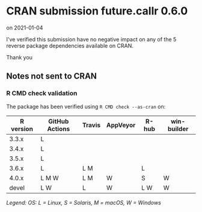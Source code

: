 # CRAN submission future.callr 0.6.0

on 2021-01-04

I've verified this submission have no negative impact on any of the 5 reverse package dependencies available on CRAN.

Thank you


## Notes not sent to CRAN

### R CMD check validation

The package has been verified using `R CMD check --as-cran` on:

| R version | GitHub Actions | Travis | AppVeyor | R-hub | win-builder |
| --------- | -------------- | ------ | ---------| ----- | ----------- |
| 3.3.x     | L              |        |          |       |             |
| 3.4.x     | L              |        |          |       |             |
| 3.5.x     | L              |        |          |       |             |
| 3.6.x     | L              | L M    |          | L     |             |
| 4.0.x     | L M W          | L M    | W        |     S | W           |
| devel     | L   W          | L      | W        | L W   | W           |

*Legend: OS: L = Linux, S = Solaris, M = macOS, W = Windows*
